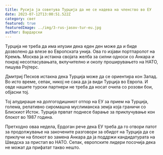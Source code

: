 ```yaml
---
title: Русија ја советува Турција да не се надева на членство во ЕУ
date: 2023-07-12T13:00:51.522Z
category: свет
featured: true
featuredImage: ../img/3-rus-jasov-tur-eu.jpg
author: Вардарски
---
```

Турција не треба да има илузии дека еден ден може да и биде дозволено да влезе во Европската унија. Ова го изјави портпаролот на Кремљ. Москва ја истакна својата желба за силни односи со Анкара и покрај несогласувањата, вклучително и околу проширувањето на НАТО, пишува Ројтерс.

Дмитриј Песков истакна дека Турција може да се ориентира кон Запад. Во исто време, сепак, никој не сака да ја види Турција во Европа. И овде нашите турски партнери не треба да носат очила со розови бои, објасни тој.

Тој алудираше на долгогодишниот отпор на ЕУ за прием на Турција, голема, релативно сиромашна муслиманска земја која граничи со Блискиот Исток. Турција првпат поднесе барање за приклучување кон блокот во 1987 година.

Претходно оваа недела, Ердоган рече дека ЕУ треба да го отвори патот за продолжување на закочените разговори за обидот на Турција да се приклучи на блокот во замена Анкара да ја поддржи кандидатурата на Шведска за пристап во НАТО. Сепак, европските лидери посочија дека не можат да прифатат такво нешто.